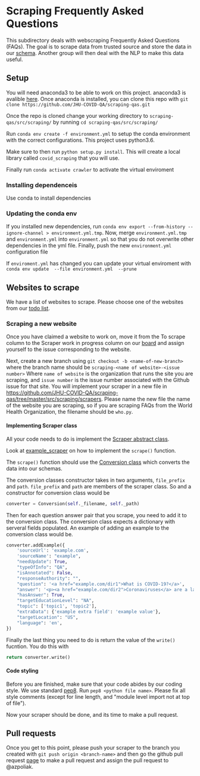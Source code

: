 # Scraping Frequently Asked Questions

This subdirectory deals with webscraping Frequently Asked Questions (FAQs). The goal is to scrape data from trusted source and store the data in our [schema](https://github.com/JHU-COVID-QA/scraping-qas/wiki/Schema-v0.3). Another group will then deal with the NLP to make this data useful.

## Setup
You will need anaconda3 to be able to work on this project. anaconda3 is avalible [here](https://www.anaconda.com/products/individual). Once anaconda is installed, you can clone this repo with `git clone https://github.com/JHU-COVID-QA/scraping-qas.git`

Once the repo is cloned change your working directory to `scraping-qas/src/scraping/` by running `cd scraping-qas/src/scraping/`

Run `conda env create -f environment.yml` to setup the conda environment with the correct configurations.
This project uses python3.6. 

Make sure to then run `python setup.py install`. This will create a local library called `covid_scraping` that you will use.

Finally run `conda activate crawler` to activate the virtual enviroment

### Installing dependenceis

Use conda to install dependencies

### Updating the conda env

If you installed new dependencies, run `conda env export --from-history --ignore-channel > environment.yml.tmp`.
Now, merge `environment.yml.tmp` and `environment.yml` into `environment.yml` so that you do not overwrite other
dependencies in the yml file.
Finally, push the new `environment.yml` configuration file

If `enviroment.yml` has changed you can update your virtual enviroment with `conda env update  --file environment.yml  --prune`


## Websites to scrape

We have a list of websites to scrape. Please choose one of the websites from our [todo list](https://github.com/JHU-COVID-QA/scraping-qas/projects/1).

### Scraping a new website
Once you have claimed a website to work on, move it from the To scrape column to the Scraper work in progress column on our [board](https://github.com/JHU-COVID-QA/scraping-qas/projects/1) and assign yourself to the issue corresponding to the website.

Next, create a new branch using
`git checkout -b <name-of-new-branch>` where the branch name should be `scraping-<name of website>-<issue number>` Where `name of website` is the organization that runs the site you are scraping, and `issue number` is the issue number associated with the Github issue for that site.
You will implement your scraper in a new file in https://github.com/JHU-COVID-QA/scraping-qas/tree/master/src/scraping/scrapers.
Please name the new file the name of the website you are scraping, so if you are scraping FAQs from the World Health Organization, the filename should be `who.py`. 

#### Implementing Scraper class
All your code needs to do is implement the [Scraper abstract class](https://github.com/JHU-COVID-QA/scraping-qas/blob/f3383db720cc451ad10b60bd6eca07d820658e46/src/scraping/covid_scraping/scraper.py#L16-L30).

Look at [example_scraper](https://github.com/JHU-COVID-QA/scraping-qas/blob/master/src/scraping/scrapers/example_scraper.py) on how to implement the `scrape()` function.

The `scrape()` function should use the [Conversion class](https://github.com/JHU-COVID-QA/scraping-qas/blob/f3383db720cc451ad10b60bd6eca07d820658e46/src/scraping/covid_scraping/conversion.py#L20) which converts the data into our schemas. 

The conversion classes constructor takes in two arguments, `file_prefix` and `path`.  `file_prefix` and `path` are members of the scraper class. So and a constructor for conversion class would be
```python
converter = Conversion(self._filename, self._path)
```

Then for each question answer pair that you scrape, you need to add it to the conversion class. The conversion class expects a dictionary with serveral fields populated. An example of adding an example to the conversion class would be.

```python
converter.addExample({
    'sourceUrl': 'example.com',
    'sourceName': "example",
    "needUpdate": True,
    "typeOfInfo": "QA",
    "isAnnotated": False,
    "responseAuthority": "",
    "question": '<a href="example.com/dir1">What is COVID-19?</a>',
    "answer": '<p><a href="example.com/dir2">Coronaviruses</a> are a large family of viruses.</p>',
    "hasAnswer": True,
    "targetEducationLevel": "NA",
    "topic": ['topic1', 'topic2'],
    "extraData": {'example extra field': 'example value'},
    "targetLocation": "US",
    "language": 'en',
})
```
Finally the last thing you need to do is return the value of the `write()` fucntion. You do this with 
```python
return converter.write()
```

#### Code styling
Before you are finished, make sure that your code abides by our coding style. We use standard [pep8](https://www.python.org/dev/peps/pep-0008/). Run `pep8 <python file name>`. Please fix all style comments (except for line length, and "module level import not at top of file").

Now your scraper should be done, and its time to make a pull request.

## Pull requests
Once you get to this point, please push your scraper to the branch you created with `git push origin <branch-name>` and then go the github pull request [page](https://github.com/JHU-COVID-QA/scraping-qas/pulls) to make a pull request and assign the pull request to @azpoliak.
